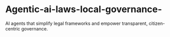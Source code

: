 # Agentic-ai-laws-local-governance-
AI agents that simplify legal frameworks and empower transparent, citizen-centric governance.
